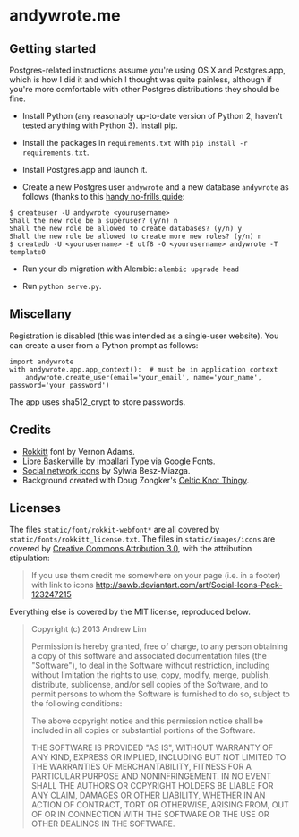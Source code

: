 # andywrote.me

## Getting started

Postgres-related instructions assume you're using OS X and Postgres.app, which is how I did it and which I thought was quite painless, although if you're more comfortable with other Postgres distributions they should be fine. 

- Install Python (any reasonably up-to-date version of Python 2, haven't tested anything with Python 3). Install pip. 

- Install the packages in `requirements.txt` with `pip install -r requirements.txt`. 

- Install Postgres.app and launch it. 

- Create a new Postgres user `andywrote` and a new database `andywrote` as follows (thanks to this [handy no-frills guide](http://killtheyak.com/use-postgresql-with-django-flask/): 

```
$ createuser -U andywrote <yourusername>
Shall the new role be a superuser? (y/n) n
Shall the new role be allowed to create databases? (y/n) y
Shall the new role be allowed to create more new roles? (y/n) n
$ createdb -U <yourusername> -E utf8 -O <yourusername> andywrote -T template0

```

- Run your db migration with Alembic: `alembic upgrade head`

- Run `python serve.py`. 


## Miscellany

Registration is disabled (this was intended as a single-user website). You can create a user from a Python prompt as follows: 

```
import andywrote
with andywrote.app.app_context():  # must be in application context
    andywrote.create_user(email='your_email', name='your_name', password='your_password')
```

The app uses sha512_crypt to store passwords. 

## Credits

- [Rokkitt](http://www.fontsquirrel.com/fonts/list/foundry/vernon-adams) font by Vernon Adams. 
- [Libre Baskerville](http://www.google.com/fonts/specimen/Libre+Baskerville) by [Impallari Type](http://www.impallari.com/) via Google Fonts. 
- [Social network icons](http://sawb.deviantart.com/art/Social-Icons-Pack-123247215) by Sylwia Besz-Miazga. 
- Background created with Doug Zongker's [Celtic Knot Thingy](http://isotropic.org/celticknot/). 

## Licenses

The files `static/font/rokkit-webfont*` are all covered by `static/fonts/rokkitt_license.txt`. The files in `static/images/icons` are covered by [Creative Commons Attribution 3.0](http://creativecommons.org/licenses/by/3.0/us/), with the attribution stipulation: 

> If you use them credit me somewhere on your page (i.e. in a footer) with link to icons http://sawb.deviantart.com/art/Social-Icons-Pack-123247215

Everything else is covered by the MIT license, reproduced below. 

> Copyright (c) 2013 Andrew Lim
> 
> Permission is hereby granted, free of charge, to any person obtaining a copy
> of this software and associated documentation files (the "Software"), to deal
> in the Software without restriction, including without limitation the rights
> to use, copy, modify, merge, publish, distribute, sublicense, and/or sell
> copies of the Software, and to permit persons to whom the Software is
> furnished to do so, subject to the following conditions:
> 
> The above copyright notice and this permission notice shall be included in
> all copies or substantial portions of the Software.
> 
> THE SOFTWARE IS PROVIDED "AS IS", WITHOUT WARRANTY OF ANY KIND, EXPRESS OR
> IMPLIED, INCLUDING BUT NOT LIMITED TO THE WARRANTIES OF MERCHANTABILITY,
> FITNESS FOR A PARTICULAR PURPOSE AND NONINFRINGEMENT. IN NO EVENT SHALL THE
> AUTHORS OR COPYRIGHT HOLDERS BE LIABLE FOR ANY CLAIM, DAMAGES OR OTHER
> LIABILITY, WHETHER IN AN ACTION OF CONTRACT, TORT OR OTHERWISE, ARISING FROM,
> OUT OF OR IN CONNECTION WITH THE SOFTWARE OR THE USE OR OTHER DEALINGS IN
> THE SOFTWARE.